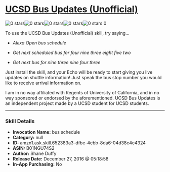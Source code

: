 # [UCSD Bus Updates (Unofficial)](http://alexa.amazon.com/#skills/amzn1.ask.skill.652383a3-dfbe-4ebb-8da6-04d38c4c4324)
![0 stars](../../images/ic_star_border_black_18dp_1x.png)![0 stars](../../images/ic_star_border_black_18dp_1x.png)![0 stars](../../images/ic_star_border_black_18dp_1x.png)![0 stars](../../images/ic_star_border_black_18dp_1x.png)![0 stars](../../images/ic_star_border_black_18dp_1x.png) 0

To use the UCSD Bus Updates (Unofficial) skill, try saying...

* *Alexa Open bus schedule*

* *Get next scheduled bus for four nine three eight five two*

* *Get next bus for nine three nine four three*

Just install the skill, and your Echo will be ready to start giving you live updates on shuttle information! Just speak the bus stop number you would like to receive arrival information on.

I am in no way affiliated with Regents of University of California, and in no way sponsored or endorsed by the aforementioned. UCSD Bus Updates is an independent project made by a UCSD student for UCSD students.

***

### Skill Details

* **Invocation Name:** bus schedule
* **Category:** null
* **ID:** amzn1.ask.skill.652383a3-dfbe-4ebb-8da6-04d38c4c4324
* **ASIN:** B01NGU74S2
* **Author:** Shane Duffy
* **Release Date:** December 27, 2016 @ 05:18:58
* **In-App Purchasing:** No
